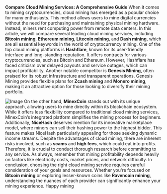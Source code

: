 **Compare Cloud Mining Services: A Comprehensive Guide**
When it comes to mining cryptocurrencies, cloud mining has emerged as a popular choice for many enthusiasts. This method allows users to mine digital currencies without the need for purchasing and maintaining physical mining hardware. Instead, miners rent computing power from remote data centers. In this article, we will compare several leading cloud mining services, including **Bitcoin mining**, **Ethereum mining**, **Litecoin mining**, and **Dash mining**, which are all essential keywords in the world of cryptocurrency mining.
One of the top cloud mining platforms is **Hashflare**, known for its user-friendly interface and long-standing reputation. It offers contracts for various cryptocurrencies, such as Bitcoin and Ethereum. However, Hashflare has faced criticism over delayed payouts and service outages, which can impact profitability. Another notable competitor is **Genesis Mining**, often praised for its robust infrastructure and transparent operations. Genesis Mining provides flexible plans for **Zcash mining** and **Monero mining**, making it an attractive option for those looking to diversify their mining portfolio.

![Image](https://github.com/user-attachments/assets/4a25d116-2220-4385-b08e-f287af8fcbc4)
On the other hand, **MinexCoin** stands out with its unique approach, allowing users to mine directly within its blockchain ecosystem. While it offers less flexibility compared to traditional cloud mining services, MinexCoin’s integrated platform simplifies the mining process for beginners. Additionally, **NiceHash** deserves mention for its innovative marketplace model, where miners can sell their hashing power to the highest bidder. This feature makes NiceHash particularly appealing for those seeking dynamic income streams.
Despite the advantages of cloud mining, there are inherent risks involved, such as **scams** and **high fees**, which could eat into profits. Therefore, it is crucial to conduct thorough research before committing to any service. As always, remember that mining profitability depends heavily on factors like electricity costs, market prices, and network difficulty.
In conclusion, choosing the right cloud mining service requires careful consideration of your goals and resources. Whether you're focused on **Bitcoin mining** or exploring lesser-known coins like **Ravencoin mining**, understanding the nuances of each provider can significantly enhance your mining experience.
Happy mining
